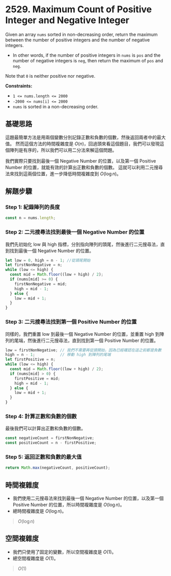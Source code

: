 # 2529. Maximum Count of Positive Integer and Negative Integer

Given an array `nums` sorted in non-decreasing order, 
return the maximum between the number of positive integers and the number of negative integers.

- In other words, if the number of positive integers in `nums` is `pos` and the number of negative integers is `neg`, 
  then return the maximum of `pos` and `neg`.

Note that `0` is neither positive nor negative.

**Constraints:**

- `1 <= nums.length <= 2000`
- `-2000 <= nums[i] <= 2000`
- `nums` is sorted in a non-decreasing order.

## 基礎思路

這題最簡單方法是用兩個變數分別記錄正數和負數的個數，然後返回兩者中的最大值。
然而這個方法的時間複雜度是 $O(n)$，回過頭來看這個題目，我們可以發現這個陣列是有序的，所以我們可以用二分法來解這個問題。

我們實際只要找到最後一個 Negative Number 的位置，以及第一個 Positive Number 的位置，就能有效的計算出正數和負數的個數。
這就可以利用二元搜尋法來找到這兩個位置，進一步降低時間複雜度到 $O(\log n)$。

## 解題步驟

### Step 1: 紀錄陣列的長度

```typescript
const n = nums.length;
```

### Step 2: 二元搜尋法找到最後一個 Negative Number 的位置

我們先初始化 low 與 high 指標，分別指向陣列的頭尾，然後進行二元搜尋法，直到找到最後一個 Negative Number 的位置。

```typescript
let low = 0, high = n - 1; //從頭尾開始
let firstNonNegative = n;
while (low <= high) {
  const mid = Math.floor((low + high) / 2);
  if (nums[mid] >= 0) {
    firstNonNegative = mid;
    high = mid - 1;
  } else {
    low = mid + 1;
  }
}
```

### Step 3: 二元搜尋法找到第一個 Positive Number 的位置

同樣的，我們重置 low 到最後一個 Negative Number 的位置，並重置 high 到陣列的尾端，然後進行二元搜尋法，直到找到第一個 Positive Number 的位置。

```typescript
low = firstNonNegative; // 我們不需要再從頭開始，因為已經確認在這之前都是負數
high = n - 1;           // 移動 high 到陣列的尾端
let firstPositive = n;
while (low <= high) {
  const mid = Math.floor((low + high) / 2);
  if (nums[mid] > 0) {
    firstPositive = mid;
    high = mid - 1;
  } else {
    low = mid + 1;
  }
}
```

### Step 4: 計算正數和負數的個數

最後我們可以計算出正數和負數的個數。

```typescript
const negativeCount = firstNonNegative;
const positiveCount = n - firstPositive;
```

### Step 5: 返回正數和負數的最大值

```typescript
return Math.max(negativeCount, positiveCount);
```


## 時間複雜度

- 我們使用二元搜尋法來找到最後一個 Negative Number 的位置，以及第一個 Positive Number 的位置，所以時間複雜度是 $O(\log n)$。
- 總時間複雜度是 $O(\log n)$。

> $O(\log n)$

## 空間複雜度

- 我們只使用了固定的變數，所以空間複雜度是 $O(1)$。
- 總空間複雜度是 $O(1)$。

> $O(1)$

